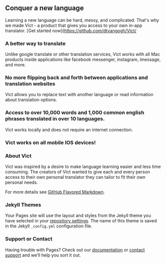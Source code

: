## Conquer a new language

Learning a new language can be hard, messy, and complicated. That's why we made Vict - a product that gives you access to your own in-app translator.
[Get started now](https://github.com/dtvangogh/Vict/


### A better way to translate

Unlike google translate or other translation services, Vict works with all Mac products inside applications like facebook messenger, instagram, imessage, and more.

### No more flipping back and forth between applications and translation websites
Vict allows you to replace text with another language or read information about translation options.


### Access to over 10,000 words and 1,000 common english phrases translated in over 10 languages. 
Vict works locally and does not require an internet connection.

### Vict works on all mobile IOS devices!


### About Vict

Vict was inspired by a desire to make language learning easier and less time consuming. The creators of Vict wanted to give each and every person access to their own personal translator they can tailor to fit their own personal needs. 

For more details see [GitHub Flavored Markdown](https://guides.github.com/features/mastering-markdown/).	

### Jekyll Themes	

Your Pages site will use the layout and styles from the Jekyll theme you have selected in your [repository settings](https://github.com/dtvangogh/Vict/settings). The name of this theme is saved in the Jekyll `_config.yml` configuration file.	

### Support or Contact	

Having trouble with Pages? Check out our [documentation](https://docs.github.com/categories/github-pages-basics/) or [contact support](https://github.com/contact) and we’ll help you sort it out.
